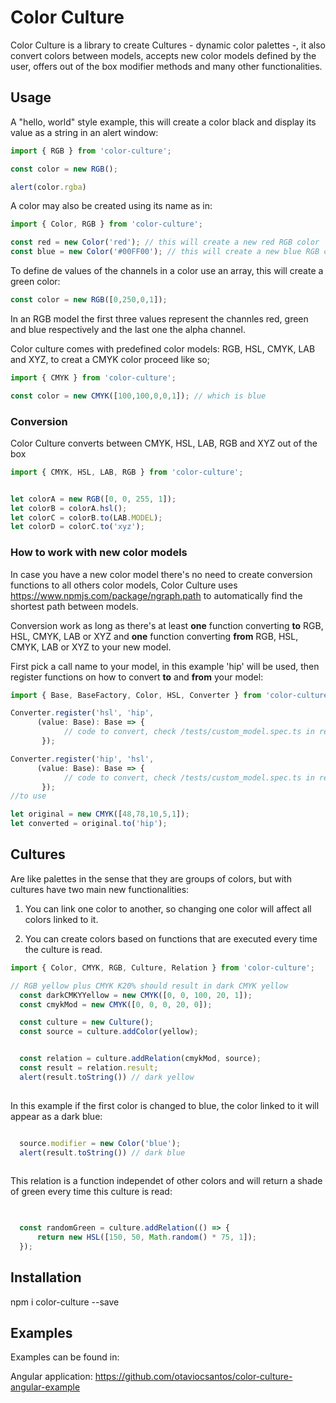 # Color Culture

Color Culture is a library to create Cultures - dynamic color palettes -, it also convert colors between models, accepts new color models defined by the user, offers out of the box modifier methods and many other functionalities.



## Usage

A "hello, world" style example, this will create a color black and display its value as a string in an alert window:
```ts
import { RGB } from 'color-culture';

const color = new RGB();

alert(color.rgba)
```

A color may also be created using its name as in:
```ts
import { Color, RGB } from 'color-culture';

const red = new Color('red'); // this will create a new red RGB color
const blue = new Color('#00FF00'); // this will create a new blue RGB color
```


To define de values of the channels in a color use an array, this will create a green color:
```ts
const color = new RGB([0,250,0,1]);
```

In an RGB model the first three values represent the channles red, green and blue respectively and the last one the alpha channel.

Color culture comes with predefined color models: RGB, HSL, CMYK, LAB and XYZ, to creat a CMYK color proceed like so;
```ts
import { CMYK } from 'color-culture';

const color = new CMYK([100,100,0,0,1]); // which is blue
```

### Conversion

Color Culture converts between CMYK, HSL, LAB, RGB and XYZ out of the box
```ts
import { CMYK, HSL, LAB, RGB } from 'color-culture';


let colorA = new RGB([0, 0, 255, 1]);
let colorB = colorA.hsl();
let colorC = colorB.to(LAB.MODEL);
let colorD = colorC.to('xyz');
```

### How to work with new color models

In case you have a new color model there's no need to create conversion functions to all others color models, Color Culture uses https://www.npmjs.com/package/ngraph.path to automatically find the shortest path between models.

Conversion work as long as there's at least **one** function converting **to** RGB, HSL, CMYK, LAB or XYZ and **one** function converting **from** RGB, HSL, CMYK, LAB or XYZ to your new model.

First pick a call name to your model, in this example 'hip' will be used, then register functions on how to convert **to** and **from** your model:
```ts
import { Base, BaseFactory, Color, HSL, Converter } from 'color-culture';

Converter.register('hsl', 'hip',
      (value: Base): Base => { 
            // code to convert, check /tests/custom_model.spec.ts in repository for the full example
       }); 

Converter.register('hip', 'hsl',
      (value: Base): Base => { 
            // code to convert, check /tests/custom_model.spec.ts in repository for the full example
       }); 
//to use

let original = new CMYK([48,78,10,5,1]);
let converted = original.to('hip');
```

## Cultures
Are like palettes in the sense that they are groups of colors, but with cultures have two main new functionalities:

1. You can link one color to another, so changing one color will affect all colors linked to it.

2. You can create colors based on functions that are executed every time the culture is read.

```ts
import { Color, CMYK, RGB, Culture, Relation } from 'color-culture';

// RGB yellow plus CMYK K20% should result in dark CMYK yellow
  const darkCMKYYellow = new CMYK([0, 0, 100, 20, 1]);
  const cmykMod = new CMYK([0, 0, 0, 20, 0]);

  const culture = new Culture();
  const source = culture.addColor(yellow);


  const relation = culture.addRelation(cmykMod, source);
  const result = relation.result;
  alert(result.toString()) // dark yellow
  

```

In this example if the first color is changed to blue, the color linked to it will appear as a dark blue:

```ts

  source.modifier = new Color('blue');
  alert(result.toString()) // dark blue
  
```

This relation is a function independet of other colors and will return a shade of green every time this culture is read:
```ts

  
  const randomGreen = culture.addRelation(() => {
      return new HSL([150, 50, Math.random() * 75, 1]);
  });

```


## Installation

npm i color-culture --save



## Examples
Examples can be found in:

Angular application: https://github.com/otaviocsantos/color-culture-angular-example

